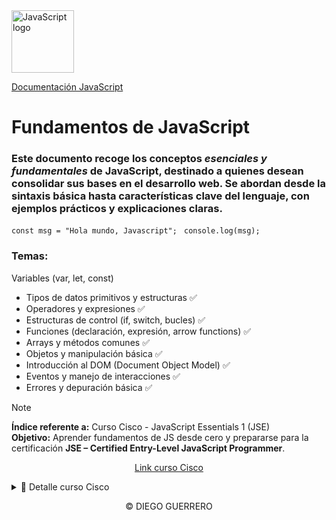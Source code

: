 <a href="https://www.w3schools.com/js/js_intro.asp" target="_blank">
    <img src="https://upload.wikimedia.org/wikipedia/commons/thumb/6/6a/JavaScript-logo.png/960px-JavaScript-logo.png" 
         alt="JavaScript logo" 
         width="100">
</a>

<a text-decoration:none href="https://www.w3schools.com/js/js_intro.asp" target="_blank">Documentación JavaScript </a>

# Fundamentos de JavaScript

### Este documento recoge los conceptos *esenciales y fundamentales* de JavaScript, destinado a quienes desean consolidar sus bases en el desarrollo web. Se abordan desde la sintaxis básica hasta características clave del lenguaje, con ejemplos prácticos y explicaciones claras.
`const msg = "Hola mundo, Javascript"; `
`console.log(msg);`


### Temas:
Variables (var, let, const)
- Tipos de datos primitivos y estructuras ✅
- Operadores y expresiones ✅
- Estructuras de control (if, switch, bucles) ✅
- Funciones (declaración, expresión, arrow functions) ✅
- Arrays y métodos comunes ✅
- Objetos y manipulación básica ✅
- Introducción al DOM (Document Object Model) ✅
- Eventos y manejo de interacciones ✅
- Errores y depuración básica ✅

> [!NOTE]
> **Índice referente a:** Curso Cisco - JavaScript Essentials 1 (JSE) <br>
> **Objetivo:** Aprender fundamentos de JS desde cero y prepararse para la certificación **JSE – Certified Entry-Level JavaScript Programmer**.
> <p align="center">
>  <a href="https://www.netacad.com/courses/javascript-essentials-1?courseLang=en-US" target="_blank">
>   Link curso Cisco
> </a>
></p>
> <details>
> <summary>📜 Detalle curso Cisco</summary>
> 
> **Duración:** 40 horas (modalidad en línea).  
> **Temas claves:**
> 1. Variables, tipos de datos, operadores.  
> 2. Funciones, condicionales, bucles.  
> 3. Depuración y manejo de errores.
>
> </details>


<p align="center">&copy; DIEGO GUERRERO</p> 
